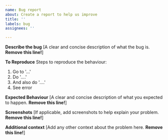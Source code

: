 ```yaml
---
name: Bug report
about: Create a report to help us improve
title: ''
labels: bug
assignees: ''

---
```


**Describe the bug**
[A clear and concise description of what the bug is. **Remove this line!**]

**To Reproduce**
Steps to reproduce the behaviour:
1. Go to '...'
2. Do '....'
3. And also do '....'
4. See error

**Expected Behaviour**
[A clear and concise description of what you expected to happen. **Remove this line!**]

**Screenshots**
[If applicable, add screenshots to help explain your problem. **Remove this line!**]

**Additional context**
[Add any other context about the problem here. **Remove this line!**]
